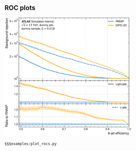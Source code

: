 ## ROC plots

<img src=https://github.com/umami-hep/puma/raw/examples-material/roc.png width=420>

```py
§§§examples/plot_rocs.py
```
